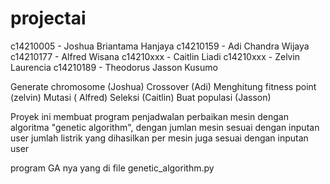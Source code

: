 # projectai

c14210005 - Joshua Briantama Hanjaya
c14210159 - Adi Chandra Wijaya
c14210177 - Alfred Wisana
c14210xxx - Caitlin Liadi
c14210xxx - Zelvin Laurencia
c14210189 - Theodorus Jasson Kusumo

Generate chromosome (Joshua)
Crossover (Adi)
Menghitung fitness point (zelvin)
Mutasi ( Alfred)
Seleksi (Caitlin)
Buat populasi (Jasson) 

Proyek ini membuat program penjadwalan perbaikan mesin dengan algoritma "genetic algorithm", dengan jumlan mesin sesuai dengan inputan user
jumlah listrik yang dihasilkan per mesin juga sesuai dengan inputan user

program GA nya yang di file genetic_algorithm.py
